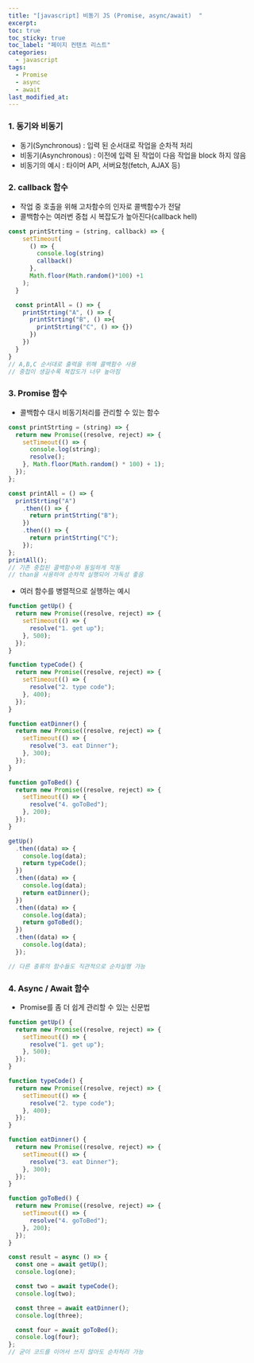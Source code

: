 ```yaml
---
title: "[javascript] 비동기 JS (Promise, async/await)  "
excerpt:
toc: true
toc_sticky: true
toc_label: "페이지 컨텐츠 리스트"
categories:
  - javascript
tags:
  - Promise
  - async
  - await
last_modified_at:
---
```


### **1. 동기와 비동기**

- 동기(Synchronous) : 입력 된 순서대로 작업을 순차적 처리
- 비동기(Asynchronous) : 이전에 입력 된 작업이 다음 작업을 block 하지 않음
- 비동기의 예시 : 타이머 API, 서버요청(fetch, AJAX 등)

### **2. callback 함수**

- 작업 중 호출을 위해 고차함수의 인자로 콜백함수가 전달
- 콜백함수는 여러번 중첩 시 복잡도가 높아진다(callback hell)

```javascript
const printStrting = (string, callback) => {
    setTimeout(
      () => {
        console.log(string)
        callback()
      },
      Math.floor(Math.random()*100) +1
    );
  }

  const printAll = () => {
    printStrting("A", () => {
      printStrting("B", () =>{
        printStrting("C", () => {})
      })
    })
  }
}
// A,B,C 순서대로 출력을 위해 콜백함수 사용
// 중첩이 생길수록 복잡도가 너무 높아짐
```

### **3. Promise 함수**

- 콜백함수 대시 비동기처리를 관리할 수 있는 함수

```javascript
const printStrting = (string) => {
  return new Promise((resolve, reject) => {
    setTimeout(() => {
      console.log(string);
      resolve();
    }, Math.floor(Math.random() * 100) + 1);
  });
};

const printAll = () => {
  printStrting("A")
    .then(() => {
      return printStrting("B");
    })
    .then(() => {
      return printStrting("C");
    });
};
printAll();
// 기존 중첩된 콜백함수와 동일하게 작동
// than을 사용하여 순차적 실행되어 가독성 좋음
```

- 여러 함수를 병렬적으로 실행하는 예시

```javascript
function getUp() {
  return new Promise((resolve, reject) => {
    setTimeout(() => {
      resolve("1. get up");
    }, 500);
  });
}

function typeCode() {
  return new Promise((resolve, reject) => {
    setTimeout(() => {
      resolve("2. type code");
    }, 400);
  });
}

function eatDinner() {
  return new Promise((resolve, reject) => {
    setTimeout(() => {
      resolve("3. eat Dinner");
    }, 300);
  });
}

function goToBed() {
  return new Promise((resolve, reject) => {
    setTimeout(() => {
      resolve("4. goToBed");
    }, 200);
  });
}

getUp()
  .then((data) => {
    console.log(data);
    return typeCode();
  })
  .then((data) => {
    console.log(data);
    return eatDinner();
  })
  .then((data) => {
    console.log(data);
    return goToBed();
  })
  .then((data) => {
    console.log(data);
  });

// 다른 종류의 함수들도 직관적으로 순차실행 가능
```

### **4. Async / Await 함수**

- Promise를 좀 더 쉽게 관리할 수 있는 신문법

```javascript
function getUp() {
  return new Promise((resolve, reject) => {
    setTimeout(() => {
      resolve("1. get up");
    }, 500);
  });
}

function typeCode() {
  return new Promise((resolve, reject) => {
    setTimeout(() => {
      resolve("2. type code");
    }, 400);
  });
}

function eatDinner() {
  return new Promise((resolve, reject) => {
    setTimeout(() => {
      resolve("3. eat Dinner");
    }, 300);
  });
}

function goToBed() {
  return new Promise((resolve, reject) => {
    setTimeout(() => {
      resolve("4. goToBed");
    }, 200);
  });
}

const result = async () => {
  const one = await getUp();
  console.log(one);

  const two = await typeCode();
  console.log(two);

  const three = await eatDinner();
  console.log(three);

  const four = await goToBed();
  console.log(four);
};
// 굳이 코드를 이어서 쓰지 않아도 순차처리 가능
```
